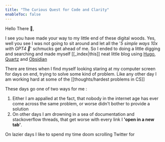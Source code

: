 ```yaml
---
title: "The Curious Quest for Code and Clarity"
enableToc: false
---
```

Hello There 👋,

I see you have made your way to my little end of these digital woods. Yes, well you see I was not going to sit around and let all the '*5 simple ways 10x with GPT4 🧵*' schmucks get ahead of me. So I ended to doing a little digging and searching and made myself [[_index|this]] neat little blog using [Hugo](https://github.com/gohugoio/hugo), [Quartz](https://github.com/jackyzha0/quartz) and [Obsidian](https://obsidian.md/)   

There are times when I find myself looking staring at my computer screen for days on end, trying to solve some kind of problem. Like any other day I am working hard at some of the [[thoughts/hardest problems in CS]]  

These days go one of two ways for me :
1. Either I am appalled at the fact, that nobody in the internet age has ever come across the same problem, or worse didn't bother to provide a solution
2. On other days I am drowning in a sea of documentation and stackoverflow threads, that get worse with every  link I  **'open in a new tab'**.

On lazier days I like to spend my time doom scrolling Twitter for  
